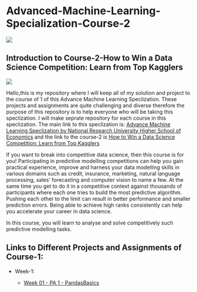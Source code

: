 # Advanced-Machine-Learning-Specialization-Course-2

<img src='https://d3njjcbhbojbot.cloudfront.net/api/utilities/v1/imageproxy/https://coursera-university-assets.s3.amazonaws.com/ef/731264341a445a36c4b42dbdb7ab7b/hse_color_kvadrat_white_e.png?auto=format%2Ccompress&dpr=1&w=120&h=120'>

## Introduction to Course-2-How to Win a Data Science Competition: Learn from Top Kagglers

<img src='https://d3njjcbhbojbot.cloudfront.net/api/utilities/v1/imageproxy/https://s3.amazonaws.com/coursera-course-photos/90/7df840ad9011e788128bc3971f6593/How-to-win-a-Kaggle-competition2.png?auto=format%2Ccompress&dpr=1&w=150&h=150&fit=fill&bg=FFF'>

<p1><p1>Hello,this is my repository where I will keep all of my solution and project to the course of 1 of this Advance Machine Learning Speclization. These projects and assignments are quite challenging and diverse therefore the purpose of this repository is to help everyone who will be taking this speclization. I will make seprate repository for each course in this speclization. The main link to this speclization is: <a href='https://www.coursera.org/specializations/aml#courses'> Advance Machine Learning Speclization by National Research University Higher School of Economics</a> and the link to the course-2 is <a href='https://www.coursera.org/learn/competitive-data-science'>How to Win a Data Science Competition: Learn from Top Kagglers</a>

<p1>If you want to break into competitive data science, then this course is for you! Participating in predictive modelling competitions can help you gain practical experience, improve and harness your data modelling skills in various domains such as credit, insurance, marketing, natural language processing, sales’ forecasting and computer vision to name a few. At the same time you get to do it in a competitive context against thousands of participants where each one tries to build the most predictive algorithm. Pushing each other to the limit can result in better performance and smaller prediction errors. Being able to achieve high ranks consistently can help you accelerate your career in data science.</a>
  
 <p2>In this course, you will learn to analyse and solve competitively such predictive modelling tasks. </p2> 
 
## Links to Different Projects and Assignments of Course-1:
  
  - Week-1:
  
    - <a href='https://github.com/keenborder786/Advanced-Machine-Learning-Specialization-Course-2/blob/master/Week-1/PandasBasics.ipynb'> Week 01 - PA 1 - PandasBasics </a>
   
